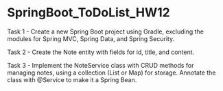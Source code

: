 # SpringBoot_ToDoList_HW12
Task 1 - Create a new Spring Boot project using Gradle, excluding the modules for Spring MVC, Spring Data, and Spring Security.

Task 2 - Create the Note entity with fields for id, title, and content.

Task 3 - Implement the NoteService class with CRUD methods for managing notes, using a collection (List or Map) for storage. Annotate the class with @Service to make it a Spring Bean.
